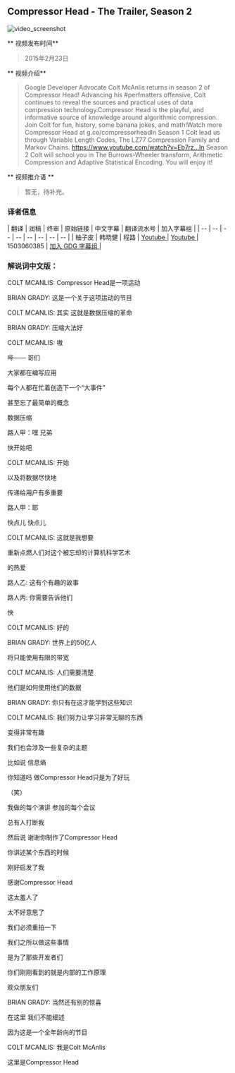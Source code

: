 ## Compressor Head - The Trailer, Season 2

![video_screenshot](images/lboyR-A1woU.jpg)

** 视频发布时间**
 
> 2015年2月23日

** 视频介绍**

> Google Developer Advocate Colt McAnlis returns in season 2 of Compressor Head! Advancing his #perfmatters offensive, Colt continues to reveal the sources and practical uses of data compression technology.Compressor Head is the playful, and informative source of knowledge around algorithmic compression. Join Colt for fun, history, some banana jokes, and math!Watch more Compressor Head at g.co/compressorheadIn Season 1 Colt lead us through Variable Length Codes, The LZ77 Compression Family and Markov Chains. https://www.youtube.com/watch?v=Eb7rz...In Season 2 Colt will school you in The Burrows-Wheeler transform, Arithmetic Compression and Adaptive Statistical Encoding. You will enjoy it!

** 视频推介语 **

>  暂无，待补充。


### 译者信息

| 翻译 | 润稿 | 终审 | 原始链接 | 中文字幕 |  翻译流水号  |  加入字幕组  |
| -- | -- | -- | -- | -- |  -- | -- | -- |
| 柚子皮 | 韩晓健 | 程路 | [ Youtube ]( https://www.youtube.com/watch?v=o5hzkxXdCwk )  |  [ Youtube ]( https://www.youtube.com/watch?v=yG109NvfJXs ) | 1503060385 | [ 加入 GDG 字幕组 ]( http://www.gfansub.com/join_translator )  |



### 解说词中文版：

COLT MCANLIS: Compressor Head是一项运动

BRIAN GRADY: 这是一个关于这项运动的节目

COLT MCANLIS: 其实  这就是数据压缩的革命

BRIAN GRADY: 压缩大法好


COLT MCANLIS: 嗷

哔——  哥们

大家都在编写应用

每个人都在忙着创造下一个“大事件”

甚至忘了最简单的概念

数据压缩

路人甲：嘿  兄弟

快开始吧

COLT MCANLIS: 开始

以及将数据尽快地

传递给用户有多重要

路人甲：耶

快点儿  快点儿

COLT MCANLIS: 这就是我想要

重新点燃人们对这个被忘却的计算机科学艺术

的热爱

路人乙: 这有个有趣的故事

路人丙: 你需要告诉他们

快

COLT MCANLIS: 好的

BRIAN GRADY: 世界上的50亿人

将只能使用有限的带宽

COLT MCANLIS: 人们需要清楚

他们是如何使用他们的数据

BRIAN GRADY: 你只有在这才能学到这些知识

COLT MCANLIS: 我们努力让学习非常无聊的东西

变得非常有趣

我们也会涉及一些复杂的主题

比如说  信息熵

你知道吗  做Compressor Head只是为了好玩

（笑）

我做的每个演讲  参加的每个会议

总有人打断我

然后说  谢谢你制作了Compressor Head

你讲述某个东西的时候

刚好启发了我

感谢Compressor Head

这太羞人了

太不好意思了

我们必须重拍一下

我们之所以做这些事情

是为了那些开发者们

你们刚刚看到的就是内部的工作原理

观众朋友们

BRIAN GRADY: 当然还有别的惊喜

在这里  我们不能细述

因为这是一个全年龄向的节目

COLT MCANLIS: 我是Colt McAnlis

这里是Compressor Head